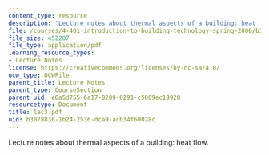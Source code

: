 ```yaml
---
content_type: resource
description: 'Lecture notes about thermal aspects of a building: heat flow.'
file: /courses/4-401-introduction-to-building-technology-spring-2006/b30788361b242536dca9acb34f60028c_lec3.pdf
file_size: 452207
file_type: application/pdf
learning_resource_types:
- Lecture Notes
license: https://creativecommons.org/licenses/by-nc-sa/4.0/
ocw_type: OCWFile
parent_title: Lecture Notes
parent_type: CourseSection
parent_uid: e6a5d755-6a17-8209-0291-c5009ec19928
resourcetype: Document
title: lec3.pdf
uid: b3078836-1b24-2536-dca9-acb34f60028c
---
```

Lecture notes about thermal aspects of a building: heat flow.